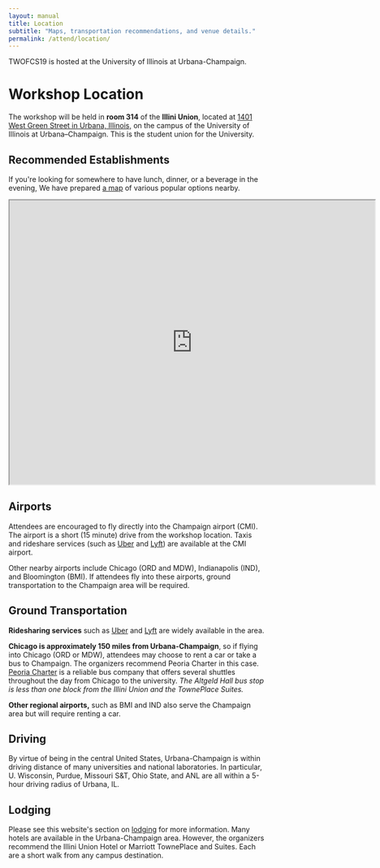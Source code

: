 ```yaml
---
layout: manual
title: Location
subtitle: "Maps, transportation recommendations, and venue details."
permalink: /attend/location/
---
```


TWOFCS19 is hosted at the University of Illinois at Urbana-Champaign.


# Workshop Location

The workshop will be held in **room 314** of the **Illini Union**, located at [1401 West Green 
Street in Urbana, Illinois,](https://goo.gl/maps/CMM1sSsAcHu) on the campus of 
the University of Illinois at Urbana–Champaign. This is the student union for 
the University.


## Recommended Establishments

If you're looking for somewhere to have lunch, dinner, or a beverage in the 
evening, We have 
prepared [a 
map](https://www.google.com/maps/d/viewer?mid=1WGkKDweeIzfHArAMvz4dPDDnXLNB-y4D&hl=en&usp=sharing)
of various popular options nearby.

<iframe src="https://www.google.com/maps/d/embed?mid=1WGkKDweeIzfHArAMvz4dPDDnXLNB-y4D&hl=en" width="720" height="560"></iframe>

## Airports

Attendees are encouraged to fly directly into the Champaign airport 
(CMI). The airport is a short (15 minute) drive from the workshop location. 
Taxis and rideshare services (such as [Uber](https://uber.com) and 
[Lyft](https://lyft.com)) are available at the CMI airport.

Other nearby airports include Chicago (ORD and MDW), Indianapolis (IND), and 
Bloomington (BMI). If attendees fly into these airports, ground transportation 
to the Champaign area will be required. 

## Ground Transportation

**Ridesharing services** such as [Uber](https://www.uber.com/) and 
[Lyft](https://www.lyft.com/) are widely available in the area.

**Chicago is approximately 150 miles from Urbana-Champaign**, so if flying into 
Chicago (ORD or MDW), attendees may choose to rent a car or take a bus to 
Champaign.  The organizers recommend Peoria Charter in this case.  [Peoria 
Charter](https://peoriacharter.com/schedule.php?tt=OW) is a reliable bus 
company that offers several shuttles throughout the day from Chicago to the 
university. *The Altgeld Hall bus stop is less than one block from the Illini 
Union and the TownePlace Suites.* 

**Other regional airports,** such as BMI and IND also serve the Champaign area 
but will require renting a car. 


## Driving
By virtue of being in the central United States, Urbana-Champaign is within 
driving distance of many universities and national laboratories. In particular, 
U. Wisconsin, Purdue, Missouri S&T, Ohio State, and ANL are all within a 5-hour 
driving radius of Urbana, IL.


## Lodging

Please see this website's section on [lodging](./attend/lodging) for more 
information. Many hotels are available in the Urbana-Champaign area. However, 
the organizers recommend the Illini Union Hotel or Marriott TownePlace and 
Suites. Each are a short walk from any campus destination. 
